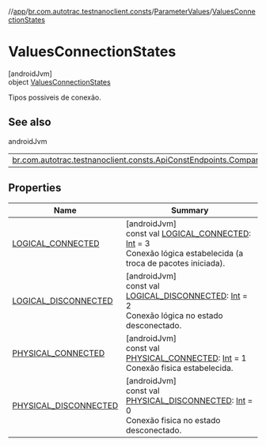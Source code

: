 //[app](../../../../index.md)/[br.com.autotrac.testnanoclient.consts](../../index.md)/[ParameterValues](../index.md)/[ValuesConnectionStates](index.md)

# ValuesConnectionStates

[androidJvm]\
object [ValuesConnectionStates](index.md)

Tipos possiveis de conexão.

## See also

androidJvm

| | |
|---|---|
| [br.com.autotrac.testnanoclient.consts.ApiConstEndpoints.Companion](../../-api-const-endpoints/-companion/-g-e-t_-p-a-r-a-m_-l-a-s-t_-s-a-t_-c-o-n-n-e-c-t-i-o-n_-s-t-a-t-u-s.md) |  |

## Properties

| Name | Summary |
|---|---|
| [LOGICAL_CONNECTED](-l-o-g-i-c-a-l_-c-o-n-n-e-c-t-e-d.md) | [androidJvm]<br>const val [LOGICAL_CONNECTED](-l-o-g-i-c-a-l_-c-o-n-n-e-c-t-e-d.md): [Int](https://kotlinlang.org/api/latest/jvm/stdlib/kotlin/-int/index.html) = 3<br>Conexão lógica estabelecida (a troca de pacotes iniciada). |
| [LOGICAL_DISCONNECTED](-l-o-g-i-c-a-l_-d-i-s-c-o-n-n-e-c-t-e-d.md) | [androidJvm]<br>const val [LOGICAL_DISCONNECTED](-l-o-g-i-c-a-l_-d-i-s-c-o-n-n-e-c-t-e-d.md): [Int](https://kotlinlang.org/api/latest/jvm/stdlib/kotlin/-int/index.html) = 2<br>Conexão lógica no estado desconectado. |
| [PHYSICAL_CONNECTED](-p-h-y-s-i-c-a-l_-c-o-n-n-e-c-t-e-d.md) | [androidJvm]<br>const val [PHYSICAL_CONNECTED](-p-h-y-s-i-c-a-l_-c-o-n-n-e-c-t-e-d.md): [Int](https://kotlinlang.org/api/latest/jvm/stdlib/kotlin/-int/index.html) = 1<br>Conexão fisica estabelecida. |
| [PHYSICAL_DISCONNECTED](-p-h-y-s-i-c-a-l_-d-i-s-c-o-n-n-e-c-t-e-d.md) | [androidJvm]<br>const val [PHYSICAL_DISCONNECTED](-p-h-y-s-i-c-a-l_-d-i-s-c-o-n-n-e-c-t-e-d.md): [Int](https://kotlinlang.org/api/latest/jvm/stdlib/kotlin/-int/index.html) = 0<br>Conexão fisica no estado desconectado. |

